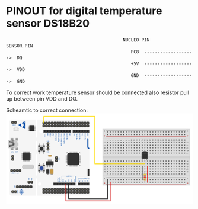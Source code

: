 # PINOUT for digital temperature sensor DS18B20
                                                NUCLEO PIN                SENSOR PIN
                                                   PC8  ------------------->  DQ
                                                   +5V  ------------------->  VDD
                                                   GND  ------------------->  GND
To correct work temperature sensor should be connected also resistor pull up between pin VDD and DQ.

Scheamtic to correct connection:
![NUCLEO_SENSOR](docs/NUCLEO_SENSOR.png)

             
        
